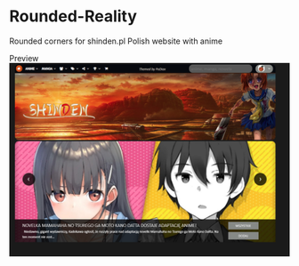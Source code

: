 # Rounded-Reality
Rounded corners for shinden.pl Polish website with anime

Preview
![alt text](https://raw.githubusercontent.com/PoDiax/Rounded-Reality/main/ScreenShots/Screenshot%202021-07-30%20165213.png)
